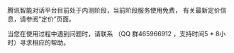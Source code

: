 腾讯智能对话平台目前处于内测阶段，当前阶段服务使用免费， 有关最新定价信息，请参阅“定价”页面。

当您在使用过程中遇到问题时，请联系 （QQ 群465966912 ，支持时间5 * 8小时）寻求相应的帮助。

